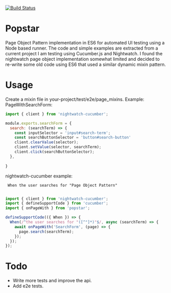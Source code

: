 [![Build Status](https://semaphoreci.com/api/v1/impofdoom/popstar/branches/master/badge.svg)](https://semaphoreci.com/impofdoom/popstar)

# Popstar
Page Object Pattern implementation in ES6 for automated UI testing using a Node based runner.
The code and simple examples are extracted from a current project I am testing using Cucumber.js and Nightwatch.
I found the nightwatch page object implementation somewhat limited and decided to re-write some old code using ES6 that used a similar dynamic mixin pattern. 

# Usage

Create a mixin file in your-project/test/e2e/page_mixins. 
Example: PageWithSearchForm:
```javascript
import { client } from 'nightwatch-cucumber';

module.exports.searchForm = {
  search: (searchTerm) => {
    const inputSelector = 'input#search-term';
    const searchButtonSelector = 'button#search-button'
    client.clearValue(selector);
    client.setValue(selector, searchTerm);
    client.click(searchButtonSelector);
  },
  
}
```

nightwatch-cucumber example:
```gherkin
 When the user searches for "Page Object Pattern"
```

```javascript

import { client } from 'nightwatch-cucumber';
import { defineSupportCode } from 'cucumber';
import { onPageWith } from 'popstar';

defineSupportCode(({ When }) => {
  When(/^the user searches for "([^"]*)"$/, async (searchTerm) => {
    await onPageWith('SearchForm', (page) => {
      page.search(searchTerm);
    });
  });
});
```
# Todo
* Write more tests and improve the api.
* Add e2e tests.

